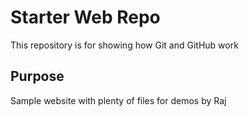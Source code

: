 # Starter Web Repo

This repository is for showing how Git and GitHub work

## Purpose

Sample website with plenty of files for demos by Raj